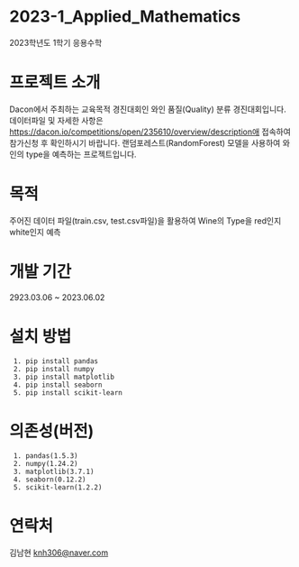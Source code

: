 # 2023-1_Applied_Mathematics
2023학년도 1학기 응용수학

# 프로젝트 소개
Dacon에서 주최하는 교육목적 경진대회인 와인 품질(Quality) 분류 경진대회입니다.  
데이터파일 및 자세한 사항은 https://dacon.io/competitions/open/235610/overview/description애 접속하여 참가신청 후 확인하시기 바랍니다.
랜덤포레스트(RandomForest) 모델을 사용하여 와인의 type을 예측하는 프로젝트입니다.

# 목적
주어진 데이터 파일(train.csv, test.csv파일)을 활용하여 Wine의 Type을 red인지 white인지 예측

# 개발 기간
2923.03.06 ~ 2023.06.02

# 설치 방법
     1. pip install pandas
     2. pip install numpy
     3. pip install matplotlib
     4. pip install seaborn
     5. pip install scikit-learn

# 의존성(버전)
     1. pandas(1.5.3)
     2. numpy(1.24.2)
     3. matplotlib(3.7.1)
     4. seaborn(0.12.2)
     5. scikit-learn(1.2.2)
          
# 연락처
김남현 knh306@naver.com